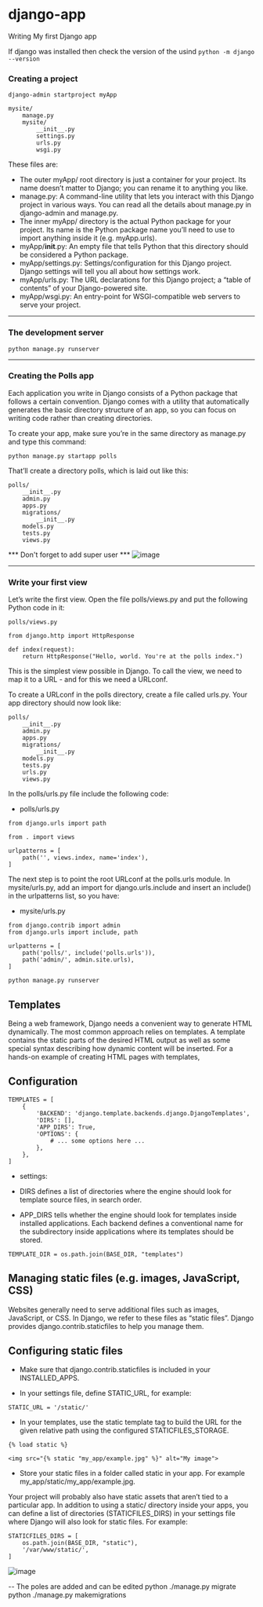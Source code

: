# django-app
Writing My first Django app

If django was installed then check the version of the usind ```python -m django --version```

### Creating a project
```
django-admin startproject myApp
```
```
mysite/
    manage.py
    mysite/
        __init__.py
        settings.py
        urls.py
        wsgi.py
```
These files are:

- The outer myApp/ root directory is just a container for your project. Its name doesn’t matter to Django; you can rename it to anything you like.
- manage.py: A command-line utility that lets you interact with this Django project in various ways. You can read all the details about manage.py in django-admin and manage.py.
- The inner myApp/ directory is the actual Python package for your project. Its name is the Python package name you’ll need to use to import anything inside it (e.g. myApp.urls).
- myApp/__init__.py: An empty file that tells Python that this directory should be considered a Python package. 
- myApp/settings.py: Settings/configuration for this Django project. Django settings will tell you all about how settings work.
- myApp/urls.py: The URL declarations for this Django project; a “table of contents” of your Django-powered site.
- myApp/wsgi.py: An entry-point for WSGI-compatible web servers to serve your project.
***
### The development server

```
python manage.py runserver
```
***
### Creating the Polls app

Each application you write in Django consists of a Python package that follows a certain convention. Django comes with a utility that automatically generates the basic directory structure of an app, so you can focus on writing code rather than creating directories.

To create your app, make sure you’re in the same directory as manage.py and type this command:

```
python manage.py startapp polls
```

That’ll create a directory polls, which is laid out like this:

```
polls/
    __init__.py
    admin.py
    apps.py
    migrations/
        __init__.py
    models.py
    tests.py
    views.py
```
*** Don't forget to add super user ***
![image](https://github.com/Viswesh934/Internship/assets/98519767/f3ef6599-7c4d-4e9c-b4df-a65f0f15bf56)

***
### Write your first view

Let’s write the first view. Open the file polls/views.py and put the following Python code in it:

 ```polls/views.py```
```
from django.http import HttpResponse

def index(request):
    return HttpResponse("Hello, world. You're at the polls index.")
```
This is the simplest view possible in Django. To call the view, we need to map it to a URL - and for this we need a URLconf.

To create a URLconf in the polls directory, create a file called urls.py. Your app directory should now look like:

```
polls/
    __init__.py
    admin.py
    apps.py
    migrations/
        __init__.py
    models.py
    tests.py
    urls.py
    views.py
```

In the polls/urls.py file include the following code:

- polls/urls.py
```
from django.urls import path

from . import views

urlpatterns = [
    path('', views.index, name='index'),
]
```
The next step is to point the root URLconf at the polls.urls module. In mysite/urls.py, add an import for django.urls.include and insert an include() in the urlpatterns list, so you have:


- mysite/urls.py
```
from django.contrib import admin
from django.urls import include, path

urlpatterns = [
    path('polls/', include('polls.urls')),
    path('admin/', admin.site.urls),
]
```

```
python manage.py runserver
```

## Templates

Being a web framework, Django needs a convenient way to generate HTML dynamically. The most common approach relies on templates. A template contains the static parts of the desired HTML output as well as some special syntax describing how dynamic content will be inserted. For a hands-on example of creating HTML pages with templates,

## Configuration

```
TEMPLATES = [
    {
        'BACKEND': 'django.template.backends.django.DjangoTemplates',
        'DIRS': [],
        'APP_DIRS': True,
        'OPTIONS': {
            # ... some options here ...
        },
    },
]
```
- settings:

- DIRS defines a list of directories where the engine should look for template source files, in search order.

- APP_DIRS tells whether the engine should look for templates inside installed applications. Each backend defines a conventional name for the subdirectory inside applications where its templates should be stored.

```
TEMPLATE_DIR = os.path.join(BASE_DIR, "templates")
```

## Managing static files (e.g. images, JavaScript, CSS)

Websites generally need to serve additional files such as images, JavaScript, or CSS. In Django, we refer to these files as “static files”. Django provides django.contrib.staticfiles to help you manage them.

## Configuring static files

- Make sure that django.contrib.staticfiles is included in your INSTALLED_APPS.

- In your settings file, define STATIC_URL, for example:

```
STATIC_URL = '/static/'
```

- In your templates, use the static template tag to build the URL for the given relative path using the configured STATICFILES_STORAGE.

```
{% load static %}

<img src="{% static "my_app/example.jpg" %}" alt="My image">
```
- Store your static files in a folder called static in your app. For example my_app/static/my_app/example.jpg.

Your project will probably also have static assets that aren’t tied to a particular app. In addition to using a static/ directory inside your apps, you can define a list of directories (STATICFILES_DIRS) in your settings file where Django will also look for static files. For example:

```
STATICFILES_DIRS = [
    os.path.join(BASE_DIR, "static"),
    '/var/www/static/',
]
```
![image](https://github.com/Viswesh934/Internship/assets/98519767/2b05074f-d128-4f36-87a2-235023a3f202)

-- The poles are added and can be edited
python ./manage.py migrate
python ./manage.py makemigrations




